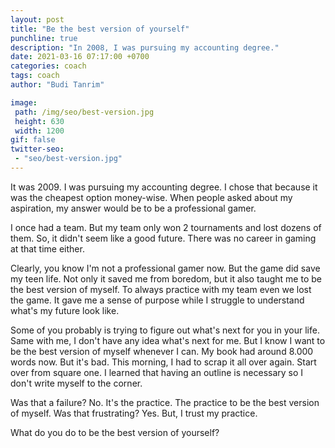```yaml
---
layout: post
title: "Be the best version of yourself"
punchline: true
description: "In 2008, I was pursuing my accounting degree."
date: 2021-03-16 07:17:00 +0700
categories: coach
tags: coach
author: "Budi Tanrim"

image:
 path: /img/seo/best-version.jpg
 height: 630
 width: 1200
gif: false
twitter-seo: 
 - "seo/best-version.jpg"
---
```


It was 2009. I was pursuing my accounting degree. I chose that because it was the cheapest option money-wise. When people asked about my aspiration, my answer would be to be a professional gamer.

I once had a team. But my team only won 2 tournaments and lost dozens of them. So, it didn't seem like a good future. There was no career in gaming at that time either.

Clearly, you know I'm not a professional gamer now. But the game did save my teen life. Not only it saved me from boredom, but it also taught me to be the best version of myself. To always practice with my team even we lost the game. It gave me a sense of purpose while I struggle to understand what's my future look like.

Some of you probably is trying to figure out what's next for you in your life. Same with me, I don't have any idea what's next for me. But I know I want to be the best version of myself whenever I can. My book had around 8.000 words now. But it's bad. This morning, I had to scrap it all over again. Start over from square one. I learned that having an outline is necessary so I don't write myself to the corner.

Was that a failure? No. It's the practice. The practice to be the best version of myself. Was that frustrating? Yes. But, I trust my practice.

What do you do to be the best version of yourself?

